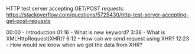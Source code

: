 HTTP test server accepting GET/POST requests: https://stackoverflow.com/questions/5725430/http-test-server-accepting-get-post-requests

00:00 - Introduction
01:16 - What is new keyword?
3:38 - What is XMLHttpRequest(XHR)?
6:12 - How can we send request using XHR?
12:23 - How would we know when we got the data from XHR?


